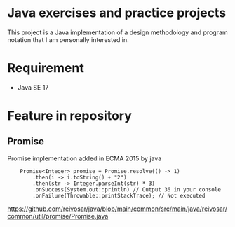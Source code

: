 # Java exercises and practice projects 

This project is a Java implementation of a design methodology and program notation that I am personally interested in.

# Requirement

* Java SE 17

# Feature in repository
## Promise

  Promise implementation added in ECMA 2015 by java
```
    Promise<Integer> promise = Promise.resolve(() -> 1)
        .then(i -> i.toString() + "2")
        .then(str -> Integer.parseInt(str) * 3)
        .onSuccess(System.out::println) // Output 36 in your console
        .onFailure(Throwable::printStackTrace); // Not executed
```
https://github.com/reivosar/java/blob/main/common/src/main/java/reivosar/common/util/promise/Promise.java
